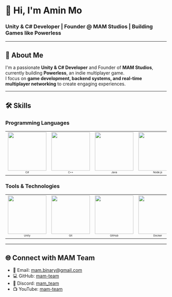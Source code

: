 # 👋 Hi, I'm Amin Mo
### Unity & C# Developer | Founder @ MAM Studios | Building Games like Powerless
---

## 🚀 About Me
I'm a passionate **Unity & C# Developer** and Founder of **MAM Studios**, currently building **Powerless**, an indie multiplayer game.  
I focus on **game development, backend systems, and real-time multiplayer networking** to create engaging experiences.

---

## 🛠️ Skills

### Programming Languages
<table align="center">
<tr>
<td align="center">
<img src="https://skillicons.dev/icons?i=cs" height="120"/><br>
<span style="font-size:8px;">C#</span>
</td>
<td align="center">
<img src="https://skillicons.dev/icons?i=cpp" height="120"/><br>
<span style="font-size:8px;">C++</span>
</td>
<td align="center">
<img src="https://skillicons.dev/icons?i=java" height="120"/><br>
<span style="font-size:8px;">Java</span>
</td>
<td align="center">
<img src="https://skillicons.dev/icons?i=nodejs" height="120"/><br>
<span style="font-size:8px;">Node.js</span>
</td>
</tr>
</table>

### Tools & Technologies
<table align="center">
<tr>
<td align="center">
<img src="https://skillicons.dev/icons?i=unity" height="120"/><br>
<span style="font-size:8px;">Unity</span>
</td>
<td align="center">
<img src="https://skillicons.dev/icons?i=git" height="120"/><br>
<span style="font-size:8px;">Git</span>
</td>
<td align="center">
<img src="https://skillicons.dev/icons?i=github" height="120"/><br>
<span style="font-size:8px;">GitHub</span>
</td>
<td align="center">
<img src="https://skillicons.dev/icons?i=docker" height="120"/><br>
<span style="font-size:8px;">Docker</span>
</td>
<td align="center">
<img src="https://skillicons.dev/icons?i=linux" height="120"/><br>
<span style="font-size:8px;">Linux</span>
</td>
<td align="center">
<img src="https://skillicons.dev/icons?i=postgres" height="120"/><br>
<span style="font-size:8px;">PostgreSQL</span>
</td>
<td align="center">
<img src="https://skillicons.dev/icons?i=mongodb" height="120"/><br>
<span style="font-size:8px;">MongoDB</span>
</td>
</tr>
</table>

---

## 🌐 Connect with MAM Team
- 📧 Email: mam.binary@gmail.com  
- 💻 GitHub: [mam-team](https://github.com/mam-team)  
- 💬 Discord: [mam_team](https://discord.com/)  
- 📺 YouTube: [mam-team](https://www.youtube.com/c/mam-team)
